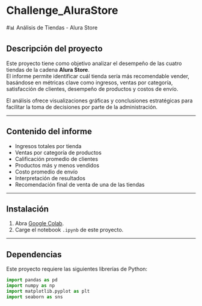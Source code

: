 # Challenge_AluraStore
#📊 Análisis de Tiendas - Alura Store

## Descripción del proyecto

Este proyecto tiene como objetivo analizar el desempeño de las cuatro tiendas de la cadena **Alura Store**.  
El informe permite identificar cuál tienda sería más recomendable vender, basándose en métricas clave como ingresos, ventas por categoría, satisfacción de clientes, desempeño de productos y costos de envío.

El análisis ofrece visualizaciones gráficas y conclusiones estratégicas para facilitar la toma de decisiones por parte de la administración.

---
## Contenido del informe

- Ingresos totales por tienda
- Ventas por categoría de productos
- Calificación promedio de clientes
- Productos más y menos vendidos
- Costo promedio de envío
- Interpretación de resultados
- Recomendación final de venta de una de las tiendas

---

## Instalación

1. Abra [Google Colab](https://colab.research.google.com/).
2. Carge el notebook `.ipynb` de este proyecto.

---

## Dependencias

Este proyecto requiere las siguientes librerías de Python:

```python
import pandas as pd
import numpy as np
import matplotlib.pyplot as plt
import seaborn as sns
